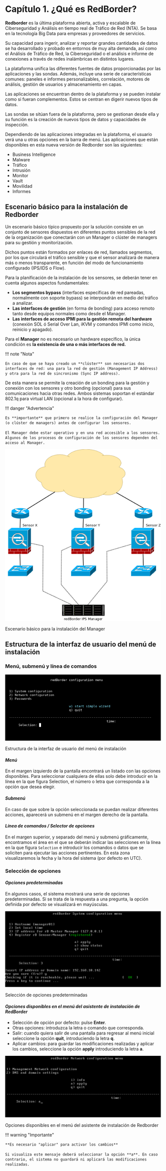 
# Capítulo 1. ¿Qué es RedBorder?

**Redborder** es la última plataforma abierta, activa y escalable de Ciberseguridad y Análisis en tiempo real de Tráfico de Red (NTA). Se basa en la tecnología Big Data para empresas y proveedores de servicios.

Su capacidad para ingerir, analizar y reportar grandes cantidades de datos se ha desarrollado y probado en entornos de muy alta demanda, así como el Análisis de Tráfico de Red, la Ciberseguridad o el análisis e informe de conexiones a través de redes inalámbricas en distintos lugares.

La plataforma unifica las diferentes fuentes de datos proporcionadas por las aplicaciones y las sondas. Además, incluye una serie de características comunes: paneles e informes personalizables, correlación, motores de análisis, gestión de usuarios y almacenamiento en capas.

Las aplicaciones se encuentran dentro de la plataforma y se pueden instalar como si fueran complementos. Estos se centran en digerir nuevos tipos de datos.

Las sondas se sitúan fuera de la plataforma, pero se gestionan desde ella y su función es la creación de nuevos tipos de datos y capacidades de inspección.

Dependiendo de las aplicaciones integradas en la plataforma, el usuario verá una u otras opciones en la barra de menú. Las aplicaciones que están disponibles en esta nueva versión de Redborder son las siguientes:

- Business Intelligence
- Malware
- Tráfico
- Intrusión
- Monitor
- Vault
- Movilidad
- Informes

## Escenario básico para la instalación de Redborder

Un escenario básico típico propuesto por la solución consiste en un conjunto de sensores dispuestos en diferentes puntos sensibles de la red de la organización que conectarán con un Manager o clúster de managers para su gestión y monitorización.

Dichos puntos están formados por enlaces de red, llamados segmentos, por los que circulará el tráfico sensible y que el sensor analizará de manera más o menos transparente, en función del modo de funcionamiento configurado (IPS/IDS o Flow).

Para la planificación de la instalación de los sensores, se deberán tener en cuenta algunos aspectos fundamentales:

- **Los segmentos bypass** (interfaces específicas de red pareadas, normalmente con soporte bypass) se interpondrán en medio del tráfico a analizar.
- **Las interfaces de gestión** (en forma de bonding) para acceso remoto tanto desde equipos normales como desde el Manager.
- **Las interfaces de acceso IPMI para la gestión remota del hardware** (conexión SOL ó Serial Over Lan, iKVM y comandos IPMI como inicio, reinicio y apagado).

Para el **Manager** no es necesario un hardware específico, la única condición es **la existencia de una o más interfaces de red.**

!!! note "Nota"

    En caso de que se haya creado un **clúster** son necesarias dos interfaces de red: una para la red de gestión (Management IP Address) y otra para la red de sincronismo (Sync IP address).

De esta manera se permite la creación de un bonding para la gestión y conexión con los sensores y otro bonding (opcional) para sus comunicaciones hacia otras redes. Ambos sistemas soportan el estándar 802.1q para virtual LAN (opcional a la hora de configurar).

!!! danger "Advertencia"

    Es **importante** que primero se realice la configuración del Manager (o clúster de managers) antes de configurar los sensores.
    
    El Manager debe estar operativo y en una red accesible a los sensores. Algunos de los procesos de configuración de los sensores dependen del acceso al Manager.

![Escenario básico para la instalación del Manager](images/ch01_img001.png)

Escenario básico para la instalación del Manager

## Estructura de la interfaz de usuario del menú de instalación

### Menú, submenú y línea de comandos

![Estructura de la interfaz de usuario del menú de instalación](images/ch01_img002.png)

Estructura de la interfaz de usuario del menú de instalación

#### *Menú*

En el margen izquierdo de la pantalla encontrará un listado con las opciones disponibles. Para seleccionar cualquiera de ellas solo debe introducir en la línea en la que figura Selection, el número o letra que corresponda a la opción que desea elegir.

#### *Submenú*

En caso de que sobre la opción seleccionada se puedan realizar diferentes acciones, aparecerá un submenú en el margen derecho de la pantalla.

#### *Línea de comandos / Selector de opciones*

En el margen superior, y separado del menú y submenú gráficamente, encontramos el área en el que se deberán indicar las selecciones en la línea en la que figura `Selection` e introducir los comandos o datos que se soliciten para ejecutar las acciones pertinentes. En esta zona visualizaremos la fecha y la hora del sistema (por defecto en UTC).

### Selección de opciones

#### *Opciones predeterminadas*

En algunos casos, el sistema mostrará una serie de opciones predeterminadas. Si se trata de la respuesta a una pregunta, la opción definida por defecto se visualizará en mayúsculas.

![Selección de opciones predeterminadas](images/ch01_img003.png)

Selección de opciones predeterminadas

#### *Opciones disponibles en el menú del asistente de instalación de RedBorder*

- Selección de opción por defecto: pulse **Enter**.
- Otras opciones: introduzca la letra o comando que corresponda.
- Salir: cuando quiera salir de una pantalla para regresar al menú inicial seleccione la opción **quit**, introduciendo la letra **q**.
- Aplicar cambios: para guardar las modificaciones realizadas y aplicar los cambios, seleccione la opción **apply** introduciendo la letra **a**.

![Opciones disponibles en el menú del asistente de instalación de Redborder](images/ch01_img004.png)

Opciones disponibles en el menú del asistente de instalación de Redborder

!!! warning "Importante"

    **Es necesario "aplicar" para activar los cambios**
    
    Si visualiza este mensaje deberá seleccionar la opción **a**. En caso contrario, el sistema no guardará ni aplicará las modificaciones realizadas.
